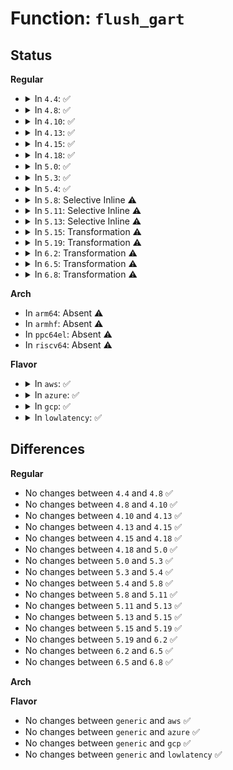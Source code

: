 # Function: <code>flush_gart</code>

## Status
<b>Regular</b>
<ul>
<li>
<details>
<summary>In <code>4.4</code>: ✅</summary>

```c
void flush_gart();
```

**Collision:** Unique Static

**Inline:** No

**Transformation:** False

**Instances:**

```
In arch/x86/kernel/amd_gart_64.c (ffffffff81066850)
Location: arch/x86/kernel/amd_gart_64.c:143
Inline: False
Direct callers:
  - arch/x86/kernel/amd_gart_64.c:gart_map_page
  - arch/x86/kernel/amd_gart_64.c:gart_iommu_init
  - arch/x86/kernel/amd_gart_64.c:gart_iommu_init
```
**Symbols:**

```
ffffffff81066850-ffffffff81066890: flush_gart (STB_LOCAL)
```
</details>
</li>
<li>
<details>
<summary>In <code>4.8</code>: ✅</summary>

```c
void flush_gart();
```

**Collision:** Unique Static

**Inline:** No

**Transformation:** False

**Instances:**

```
In arch/x86/kernel/amd_gart_64.c (ffffffff810665e0)
Location: arch/x86/kernel/amd_gart_64.c:142
Inline: False
Direct callers:
  - arch/x86/kernel/amd_gart_64.c:gart_iommu_init
  - arch/x86/kernel/amd_gart_64.c:gart_iommu_init
  - arch/x86/kernel/amd_gart_64.c:gart_map_page
```
**Symbols:**

```
ffffffff810665e0-ffffffff81066620: flush_gart (STB_LOCAL)
```
</details>
</li>
<li>
<details>
<summary>In <code>4.10</code>: ✅</summary>

```c
void flush_gart();
```

**Collision:** Unique Static

**Inline:** No

**Transformation:** False

**Instances:**

```
In arch/x86/kernel/amd_gart_64.c (ffffffff8106a270)
Location: arch/x86/kernel/amd_gart_64.c:142
Inline: False
Direct callers:
  - arch/x86/kernel/amd_gart_64.c:gart_iommu_init
  - arch/x86/kernel/amd_gart_64.c:gart_iommu_init
  - arch/x86/kernel/amd_gart_64.c:gart_map_page
```
**Symbols:**

```
ffffffff8106a270-ffffffff8106a2b0: flush_gart (STB_LOCAL)
```
</details>
</li>
<li>
<details>
<summary>In <code>4.13</code>: ✅</summary>

```c
void flush_gart();
```

**Collision:** Unique Static

**Inline:** No

**Transformation:** False

**Instances:**

```
In arch/x86/kernel/amd_gart_64.c (ffffffff810695c0)
Location: arch/x86/kernel/amd_gart_64.c:143
Inline: False
Direct callers:
  - arch/x86/kernel/amd_gart_64.c:gart_iommu_init
  - arch/x86/kernel/amd_gart_64.c:gart_iommu_init
  - arch/x86/kernel/amd_gart_64.c:gart_map_page
```
**Symbols:**

```
ffffffff810695c0-ffffffff81069607: flush_gart (STB_LOCAL)
```
</details>
</li>
<li>
<details>
<summary>In <code>4.15</code>: ✅</summary>

```c
void flush_gart();
```

**Collision:** Unique Static

**Inline:** No

**Transformation:** False

**Instances:**

```
In arch/x86/kernel/amd_gart_64.c (ffffffff8106de70)
Location: arch/x86/kernel/amd_gart_64.c:143
Inline: False
Direct callers:
  - arch/x86/kernel/amd_gart_64.c:gart_iommu_init
  - arch/x86/kernel/amd_gart_64.c:gart_iommu_init
  - arch/x86/kernel/amd_gart_64.c:gart_map_page
```
**Symbols:**

```
ffffffff8106de70-ffffffff8106deb7: flush_gart (STB_LOCAL)
```
</details>
</li>
<li>
<details>
<summary>In <code>4.18</code>: ✅</summary>

```c
void flush_gart();
```

**Collision:** Unique Static

**Inline:** No

**Transformation:** False

**Instances:**

```
In arch/x86/kernel/amd_gart_64.c (ffffffff81070d70)
Location: arch/x86/kernel/amd_gart_64.c:144
Inline: False
Direct callers:
  - arch/x86/kernel/amd_gart_64.c:gart_iommu_init
  - arch/x86/kernel/amd_gart_64.c:gart_iommu_init
  - arch/x86/kernel/amd_gart_64.c:gart_alloc_coherent
  - arch/x86/kernel/amd_gart_64.c:gart_map_page
```
**Symbols:**

```
ffffffff81070d70-ffffffff81070db2: flush_gart (STB_LOCAL)
```
</details>
</li>
<li>
<details>
<summary>In <code>5.0</code>: ✅</summary>

```c
void flush_gart();
```

**Collision:** Unique Static

**Inline:** No

**Transformation:** False

**Instances:**

```
In arch/x86/kernel/amd_gart_64.c (ffffffff81076d70)
Location: arch/x86/kernel/amd_gart_64.c:140
Inline: False
Direct callers:
  - arch/x86/kernel/amd_gart_64.c:gart_iommu_init
  - arch/x86/kernel/amd_gart_64.c:gart_iommu_init
  - arch/x86/kernel/amd_gart_64.c:gart_alloc_coherent
  - arch/x86/kernel/amd_gart_64.c:gart_map_page
```
**Symbols:**

```
ffffffff81076d70-ffffffff81076db2: flush_gart (STB_LOCAL)
```
</details>
</li>
<li>
<details>
<summary>In <code>5.3</code>: ✅</summary>

```c
void flush_gart();
```

**Collision:** Unique Static

**Inline:** No

**Transformation:** False

**Instances:**

```
In arch/x86/kernel/amd_gart_64.c (ffffffff8107a900)
Location: arch/x86/kernel/amd_gart_64.c:140
Inline: False
Direct callers:
  - arch/x86/kernel/amd_gart_64.c:gart_iommu_init
  - arch/x86/kernel/amd_gart_64.c:gart_iommu_init
  - arch/x86/kernel/amd_gart_64.c:gart_alloc_coherent
  - arch/x86/kernel/amd_gart_64.c:gart_map_page
```
**Symbols:**

```
ffffffff8107a900-ffffffff8107a944: flush_gart (STB_LOCAL)
```
</details>
</li>
<li>
<details>
<summary>In <code>5.4</code>: ✅</summary>

```c
void flush_gart();
```

**Collision:** Unique Static

**Inline:** No

**Transformation:** False

**Instances:**

```
In arch/x86/kernel/amd_gart_64.c (ffffffff8107b9f0)
Location: arch/x86/kernel/amd_gart_64.c:140
Inline: False
Direct callers:
  - arch/x86/kernel/amd_gart_64.c:gart_iommu_init
  - arch/x86/kernel/amd_gart_64.c:gart_iommu_init
  - arch/x86/kernel/amd_gart_64.c:gart_alloc_coherent
  - arch/x86/kernel/amd_gart_64.c:gart_map_page
```
**Symbols:**

```
ffffffff8107b9f0-ffffffff8107ba34: flush_gart (STB_LOCAL)
```
</details>
</li>
<li>
<details>
<summary>In <code>5.8</code>: Selective Inline ⚠️</summary>

```c
void flush_gart();
```

**Collision:** Unique Static

**Inline:** Selective

**Transformation:** False

**Instances:**

```
In arch/x86/kernel/amd_gart_64.c (ffffffff81083454)
Location: arch/x86/kernel/amd_gart_64.c:139
Inline: True
Inline callers:
  - arch/x86/kernel/amd_gart_64.c:gart_alloc_coherent
  - arch/x86/kernel/amd_gart_64.c:dma_map_sg_nonforce
  - arch/x86/kernel/amd_gart_64.c:gart_map_page
Direct callers:
  - arch/x86/kernel/amd_gart_64.c:gart_iommu_init
  - arch/x86/kernel/amd_gart_64.c:init_amd_gatt
```
**Symbols:**

```
ffffffff81082cf0-ffffffff81082d36: flush_gart (STB_LOCAL)
```
</details>
</li>
<li>
<details>
<summary>In <code>5.11</code>: Selective Inline ⚠️</summary>

```c
void flush_gart();
```

**Collision:** Unique Static

**Inline:** Selective

**Transformation:** False

**Instances:**

```
In arch/x86/kernel/amd_gart_64.c (ffffffff81084c52)
Location: arch/x86/kernel/amd_gart_64.c:139
Inline: True
Inline callers:
  - arch/x86/kernel/amd_gart_64.c:gart_alloc_coherent
  - arch/x86/kernel/amd_gart_64.c:dma_map_sg_nonforce
  - arch/x86/kernel/amd_gart_64.c:gart_map_page
Direct callers:
  - arch/x86/kernel/amd_gart_64.c:gart_iommu_init
  - arch/x86/kernel/amd_gart_64.c:init_amd_gatt
```
**Symbols:**

```
ffffffff81084760-ffffffff810847a6: flush_gart (STB_LOCAL)
```
</details>
</li>
<li>
<details>
<summary>In <code>5.13</code>: Selective Inline ⚠️</summary>

```c
void flush_gart();
```

**Collision:** Unique Static

**Inline:** Selective

**Transformation:** False

**Instances:**

```
In arch/x86/kernel/amd_gart_64.c (ffffffff81085842)
Location: arch/x86/kernel/amd_gart_64.c:139
Inline: True
Inline callers:
  - arch/x86/kernel/amd_gart_64.c:gart_alloc_coherent
  - arch/x86/kernel/amd_gart_64.c:gart_map_page
Direct callers:
  - arch/x86/kernel/amd_gart_64.c:gart_iommu_init
  - arch/x86/kernel/amd_gart_64.c:init_amd_gatt
```
**Symbols:**

```
ffffffff810854c0-ffffffff81085506: flush_gart (STB_LOCAL)
```
</details>
</li>
<li>
<details>
<summary>In <code>5.15</code>: Transformation ⚠️</summary>

```c
void flush_gart();
```

**Collision:** Unique Static

**Inline:** No

**Transformation:** True

**Instances:**

```
In arch/x86/kernel/amd_gart_64.c (0)
Location: arch/x86/kernel/amd_gart_64.c:139
Inline: False
Direct callers:
  - arch/x86/kernel/amd_gart_64.c:gart_iommu_init
  - arch/x86/kernel/amd_gart_64.c:init_amd_gatt
  - arch/x86/kernel/amd_gart_64.c:gart_alloc_coherent
  - arch/x86/kernel/amd_gart_64.c:gart_map_sg
  - arch/x86/kernel/amd_gart_64.c:gart_map_sg
  - arch/x86/kernel/amd_gart_64.c:gart_map_sg
  - arch/x86/kernel/amd_gart_64.c:gart_map_sg
  - arch/x86/kernel/amd_gart_64.c:gart_map_page
```
**Symbols:**

```
ffffffff81094430-ffffffff81094482: flush_gart (STB_LOCAL)
ffffffff81c9f792-ffffffff81c9f7a6: flush_gart.cold (STB_LOCAL)
```
</details>
</li>
<li>
<details>
<summary>In <code>5.19</code>: Transformation ⚠️</summary>

```c
void flush_gart();
```

**Collision:** Unique Static

**Inline:** No

**Transformation:** True

**Instances:**

```
In arch/x86/kernel/amd_gart_64.c (0)
Location: arch/x86/kernel/amd_gart_64.c:137
Inline: False
Direct callers:
  - arch/x86/kernel/amd_gart_64.c:gart_iommu_init
  - arch/x86/kernel/amd_gart_64.c:init_amd_gatt
  - arch/x86/kernel/amd_gart_64.c:gart_alloc_coherent
  - arch/x86/kernel/amd_gart_64.c:gart_map_sg
  - arch/x86/kernel/amd_gart_64.c:gart_map_sg
  - arch/x86/kernel/amd_gart_64.c:gart_map_sg
  - arch/x86/kernel/amd_gart_64.c:gart_map_sg
  - arch/x86/kernel/amd_gart_64.c:gart_map_page
```
**Symbols:**

```
ffffffff810a6680-ffffffff810a66df: flush_gart (STB_LOCAL)
ffffffff81e4efb3-ffffffff81e4efc8: flush_gart.cold (STB_LOCAL)
```
</details>
</li>
<li>
<details>
<summary>In <code>6.2</code>: Transformation ⚠️</summary>

```c
void flush_gart();
```

**Collision:** Unique Static

**Inline:** No

**Transformation:** True

**Instances:**

```
In arch/x86/kernel/amd_gart_64.c (0)
Location: arch/x86/kernel/amd_gart_64.c:137
Inline: False
Direct callers:
  - arch/x86/kernel/amd_gart_64.c:gart_iommu_init
  - arch/x86/kernel/amd_gart_64.c:init_amd_gatt
  - arch/x86/kernel/amd_gart_64.c:gart_alloc_coherent
  - arch/x86/kernel/amd_gart_64.c:gart_map_sg
  - arch/x86/kernel/amd_gart_64.c:gart_map_sg
  - arch/x86/kernel/amd_gart_64.c:gart_map_sg
  - arch/x86/kernel/amd_gart_64.c:gart_map_sg
  - arch/x86/kernel/amd_gart_64.c:gart_map_page
```
**Symbols:**

```
ffffffff810bf670-ffffffff810bf6cf: flush_gart (STB_LOCAL)
ffffffff82054750-ffffffff82054765: flush_gart.cold (STB_LOCAL)
```
</details>
</li>
<li>
<details>
<summary>In <code>6.5</code>: Transformation ⚠️</summary>

```c
void flush_gart();
```

**Collision:** Unique Static

**Inline:** No

**Transformation:** True

**Instances:**

```
In arch/x86/kernel/amd_gart_64.c (0)
Location: arch/x86/kernel/amd_gart_64.c:137
Inline: False
Direct callers:
  - arch/x86/kernel/amd_gart_64.c:gart_iommu_init
  - arch/x86/kernel/amd_gart_64.c:init_amd_gatt
  - arch/x86/kernel/amd_gart_64.c:gart_alloc_coherent
  - arch/x86/kernel/amd_gart_64.c:gart_map_sg
  - arch/x86/kernel/amd_gart_64.c:gart_map_sg
  - arch/x86/kernel/amd_gart_64.c:gart_map_sg
  - arch/x86/kernel/amd_gart_64.c:gart_map_sg
  - arch/x86/kernel/amd_gart_64.c:gart_map_page
```
**Symbols:**

```
ffffffff810c2d50-ffffffff810c2daf: flush_gart (STB_LOCAL)
ffffffff820d2d5e-ffffffff820d2d73: flush_gart.cold (STB_LOCAL)
```
</details>
</li>
<li>
<details>
<summary>In <code>6.8</code>: Transformation ⚠️</summary>

```c
void flush_gart();
```

**Collision:** Unique Static

**Inline:** No

**Transformation:** True

**Instances:**

```
In arch/x86/kernel/amd_gart_64.c (0)
Location: arch/x86/kernel/amd_gart_64.c:137
Inline: False
Direct callers:
  - arch/x86/kernel/amd_gart_64.c:gart_iommu_init
  - arch/x86/kernel/amd_gart_64.c:init_amd_gatt
  - arch/x86/kernel/amd_gart_64.c:gart_alloc_coherent
  - arch/x86/kernel/amd_gart_64.c:gart_map_sg
  - arch/x86/kernel/amd_gart_64.c:gart_map_sg
  - arch/x86/kernel/amd_gart_64.c:gart_map_sg
  - arch/x86/kernel/amd_gart_64.c:gart_map_sg
  - arch/x86/kernel/amd_gart_64.c:gart_map_page
```
**Symbols:**

```
ffffffff810cb190-ffffffff810cb1ef: flush_gart (STB_LOCAL)
ffffffff821adbd5-ffffffff821adbea: flush_gart.cold (STB_LOCAL)
```
</details>
</li>
</ul>
<b>Arch</b>
<ul>
<li>
In <code>arm64</code>: Absent ⚠️
</li>
<li>
In <code>armhf</code>: Absent ⚠️
</li>
<li>
In <code>ppc64el</code>: Absent ⚠️
</li>
<li>
In <code>riscv64</code>: Absent ⚠️
</li>
</ul>
<b>Flavor</b>
<ul>
<li>
<details>
<summary>In <code>aws</code>: ✅</summary>

```c
void flush_gart();
```

**Collision:** Unique Static

**Inline:** No

**Transformation:** False

**Instances:**

```
In arch/x86/kernel/amd_gart_64.c (ffffffff8107a9f0)
Location: arch/x86/kernel/amd_gart_64.c:140
Inline: False
Direct callers:
  - arch/x86/kernel/amd_gart_64.c:gart_iommu_init
  - arch/x86/kernel/amd_gart_64.c:gart_iommu_init
  - arch/x86/kernel/amd_gart_64.c:gart_alloc_coherent
  - arch/x86/kernel/amd_gart_64.c:gart_map_page
```
**Symbols:**

```
ffffffff8107a9f0-ffffffff8107aa34: flush_gart (STB_LOCAL)
```
</details>
</li>
<li>
<details>
<summary>In <code>azure</code>: ✅</summary>

```c
void flush_gart();
```

**Collision:** Unique Static

**Inline:** No

**Transformation:** False

**Instances:**

```
In arch/x86/kernel/amd_gart_64.c (ffffffff8106a120)
Location: arch/x86/kernel/amd_gart_64.c:140
Inline: False
Direct callers:
  - arch/x86/kernel/amd_gart_64.c:gart_iommu_init
  - arch/x86/kernel/amd_gart_64.c:gart_iommu_init
  - arch/x86/kernel/amd_gart_64.c:gart_alloc_coherent
  - arch/x86/kernel/amd_gart_64.c:gart_map_page
```
**Symbols:**

```
ffffffff8106a120-ffffffff8106a164: flush_gart (STB_LOCAL)
```
</details>
</li>
<li>
<details>
<summary>In <code>gcp</code>: ✅</summary>

```c
void flush_gart();
```

**Collision:** Unique Static

**Inline:** No

**Transformation:** False

**Instances:**

```
In arch/x86/kernel/amd_gart_64.c (ffffffff8107a9a0)
Location: arch/x86/kernel/amd_gart_64.c:140
Inline: False
Direct callers:
  - arch/x86/kernel/amd_gart_64.c:gart_iommu_init
  - arch/x86/kernel/amd_gart_64.c:gart_iommu_init
  - arch/x86/kernel/amd_gart_64.c:gart_alloc_coherent
  - arch/x86/kernel/amd_gart_64.c:gart_map_page
```
**Symbols:**

```
ffffffff8107a9a0-ffffffff8107a9e4: flush_gart (STB_LOCAL)
```
</details>
</li>
<li>
<details>
<summary>In <code>lowlatency</code>: ✅</summary>

```c
void flush_gart();
```

**Collision:** Unique Static

**Inline:** No

**Transformation:** False

**Instances:**

```
In arch/x86/kernel/amd_gart_64.c (ffffffff8107caa0)
Location: arch/x86/kernel/amd_gart_64.c:140
Inline: False
Direct callers:
  - arch/x86/kernel/amd_gart_64.c:gart_iommu_init
  - arch/x86/kernel/amd_gart_64.c:gart_iommu_init
  - arch/x86/kernel/amd_gart_64.c:gart_alloc_coherent
  - arch/x86/kernel/amd_gart_64.c:gart_map_page
```
**Symbols:**

```
ffffffff8107caa0-ffffffff8107cae4: flush_gart (STB_LOCAL)
```
</details>
</li>
</ul>

## Differences
<b>Regular</b>
<ul>
<li>
No changes between <code>4.4</code> and <code>4.8</code> ✅
</li>
<li>
No changes between <code>4.8</code> and <code>4.10</code> ✅
</li>
<li>
No changes between <code>4.10</code> and <code>4.13</code> ✅
</li>
<li>
No changes between <code>4.13</code> and <code>4.15</code> ✅
</li>
<li>
No changes between <code>4.15</code> and <code>4.18</code> ✅
</li>
<li>
No changes between <code>4.18</code> and <code>5.0</code> ✅
</li>
<li>
No changes between <code>5.0</code> and <code>5.3</code> ✅
</li>
<li>
No changes between <code>5.3</code> and <code>5.4</code> ✅
</li>
<li>
No changes between <code>5.4</code> and <code>5.8</code> ✅
</li>
<li>
No changes between <code>5.8</code> and <code>5.11</code> ✅
</li>
<li>
No changes between <code>5.11</code> and <code>5.13</code> ✅
</li>
<li>
No changes between <code>5.13</code> and <code>5.15</code> ✅
</li>
<li>
No changes between <code>5.15</code> and <code>5.19</code> ✅
</li>
<li>
No changes between <code>5.19</code> and <code>6.2</code> ✅
</li>
<li>
No changes between <code>6.2</code> and <code>6.5</code> ✅
</li>
<li>
No changes between <code>6.5</code> and <code>6.8</code> ✅
</li>
</ul>
<b>Arch</b>
<ul>
</ul>
<b>Flavor</b>
<ul>
<li>
No changes between <code>generic</code> and <code>aws</code> ✅
</li>
<li>
No changes between <code>generic</code> and <code>azure</code> ✅
</li>
<li>
No changes between <code>generic</code> and <code>gcp</code> ✅
</li>
<li>
No changes between <code>generic</code> and <code>lowlatency</code> ✅
</li>
</ul>
